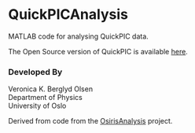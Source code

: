 # QuickPICAnalysis

MATLAB code for analysing QuickPIC data.

The Open Source version of QuickPIC is available [here](https://github.com/UCLA-Plasma-Simulation-Group/QuickPIC-OpenSource).

### Developed By

Veronica K. Berglyd Olsen<br>
Department of Physics<br>
University of Oslo

Derived from code from the [OsirisAnalysis](https://github.com/Jadzia626/OsirisAnalysis) project.
